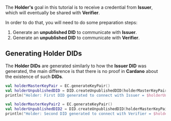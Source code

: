 The **Holder's** goal in this tutorial is to receive a credential from **Issuer**, which will eventually be shared with **Verifier**.

In order to do that, you will need to do some preparation steps:
1. Generate an **unpublished DID** to communicate with **Issuer**.
2. Generate an **unpublished DID** to communicate with **Verifier**.

## Generating Holder DIDs
The **Holder DIDs** are generated similarly to how the **Issuer DID** was generated, the main difference is that there is no proof in **Cardano** about the existence of such **DIDs**.

```kotlin
val holderMasterKeyPair = EC.generateKeyPair()
val holderUnpublishedDID = DID.createUnpublishedDID(holderMasterKeyPair.publicKey)
println("Holder: First DID generated to connect with Issuer = $holderUnpublishedDID")

val holderMasterKeyPair2 = EC.generateKeyPair()
val holderUnpublishedDID2 = DID.createUnpublishedDID(holderMasterKeyPair2.publicKey)
println("Holder: Second DID generated to connect with Verifier = $holderUnpublishedDID2")
```
